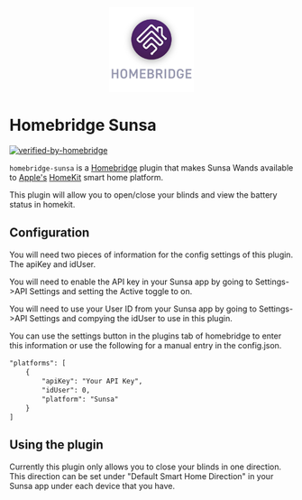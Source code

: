 
<p align="center">

<img src="https://github.com/homebridge/branding/raw/master/logos/homebridge-wordmark-logo-vertical.png" width="150">

</p>


# Homebridge Sunsa

[![verified-by-homebridge](https://badgen.net/badge/homebridge/verified/purple)](https://github.com/homebridge/homebridge/wiki/Verified-Plugins)

`homebridge-sunsa` is a [Homebridge](https://homebridge.io) plugin that makes Sunsa Wands available to [Apple's](https://www.apple.com) [HomeKit](https://www.apple.com/ios/home) smart home platform.

This plugin will allow you to open/close your blinds and view the battery status in homekit.

## Configuration

You will need two pieces of information for the config settings of this plugin. The apiKey and idUser.

You will need to enable the API key in your Sunsa app by going to Settings->API Settings and setting the Active toggle to on.

You will need to use your User ID from your Sunsa app by going to Settings->API Settings and compying the idUser to use in this plugin.

You can use the settings button in the plugins tab of homebridge to enter this information or use the following for a manual entry in the config.json.

```
"platforms": [
    {
        "apiKey": "Your API Key",
        "idUser": 0,
        "platform": "Sunsa"
    }
]
```

## Using the plugin

Currently this plugin only allows you to close your blinds in one direction. This direction can be set under "Default Smart Home Direction" in your Sunsa app under each device that you have.